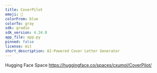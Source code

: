 ```yaml
---
title: CoverPilot
emoji: 📨
colorFrom: blue
colorTo: gray
sdk: gradio
sdk_version: 4.24.0
app_file: app.py
pinned: false
license: mit
short_description: AI-Powered Cover Letter Generator
---
```


Hugging Face Space https://huggingface.co/spaces/cxumol/CoverPilot/